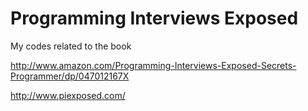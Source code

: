 Programming Interviews Exposed
==============================
My codes related to the book

http://www.amazon.com/Programming-Interviews-Exposed-Secrets-Programmer/dp/047012167X

http://www.piexposed.com/
